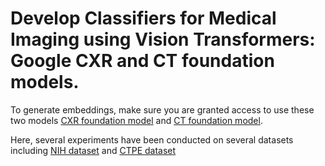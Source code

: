 # Develop Classifiers for Medical Imaging using Vision Transformers: Google CXR and CT foundation models.

To generate embeddings, make sure you are granted access to use these two models [CXR foundation model](https://github.com/Google-Health/imaging-research/blob/master/cxr-foundation/README.md) 
and [CT foundation model](https://github.com/Google-Health/imaging-research/tree/master/ct-foundation).

Here, several experiments have been conducted on several datasets including [NIH dataset](https://www.kaggle.com/datasets/nih-chest-xrays/data) and
[CTPE dataset](https://www.rsna.org/rsnai/ai-image-challenge/rsna-pe-detection-challenge-2020)



